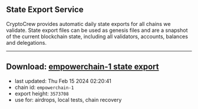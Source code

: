 ## State Export Service
CryptoCrew provides automatic daily state exports for all chains we validate. State export files can be used as genesis files and are a snapshot of the current blockchain state, including all validators, accounts, balances and delegations.

---
**Download: [empowerchain-1 state export](https://dl-eu2.ccvalidators.com/SERVICE/empowerchain/empowerchain-1_export_3573708.json)**
---

- last updated: Thu Feb 15 2024 02:20:41
- chain id: `empowerchain-1`
- export height: `3573708`
- use for: airdrops, local tests, chain recovery
